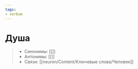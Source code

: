 ```yaml
---
tags: 
- verbum
---
```

# Душа

> - Синонимы: [[]]
> - Антонимы: [[]]
> - Связи: [[neuron/Content/Ключевые слова/Человек]]
